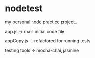 # nodetest
my personal node practice project...

app.js -> main initial code file

appCopy.js -> refactored for running tests

testing tools -> mocha-chai, jasmine

